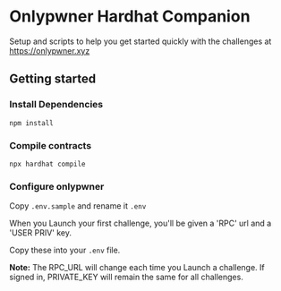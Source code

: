 # Onlypwner Hardhat Companion

Setup and scripts to help you get started quickly with the challenges at https://onlypwner.xyz

## Getting started

### Install Dependencies

`npm install`

### Compile contracts

`npx hardhat compile`

### Configure onlypwner

Copy `.env.sample` and rename it `.env`

When you Launch your first challenge, you'll be given a 'RPC' url and a 'USER PRIV' key.

Copy these into your `.env` file.

**Note:** The RPC_URL will change each time you Launch a challenge. If signed in, PRIVATE_KEY will remain the same for all challenges.
